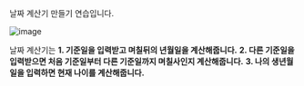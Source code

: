 날짜 계산기 만들기 연습입니다.

![image](https://user-images.githubusercontent.com/44182633/163673915-9edebe63-c7ea-4720-b6b8-1e5a979be350.png)

날짜 계산기는 
<b>1. 기준일을 입력받고 며칠뒤의 년월일을 계산해줍니다.</b>
<b>2. 다른 기준일을 입력받으면 처음 기준일부터 다른 기준일까지 며칠사인지 계산해줍니다.</b>
<b>3. 나의 생년월일을 입력하면 현재 나이를 계산해줍니다.</b>
